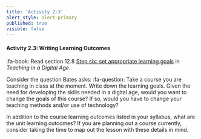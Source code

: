 ```yaml
---
title: 'Activity 2-3'
alert_style: alert-primary
published: true
visible: false
---
```



#### Activity 2.3: Writing Learning Outcomes

:fa-book: Read section 12.8 [Step six: set appropriate learning goals](https://pressbooks.bccampus.ca/teachinginadigitalagev2/chapter/11-8-step-six-set-appropriate-learning-goals/) in *Teaching in a Digital Age*.

Consider the question Bates asks:
:fa-question: Take a course you are teaching in class at the moment. Write down the learning goals. Given the need for developing the skills needed in a digital age, would you want to change the goals of this course? If so, would you have to change your teaching methods and/or use of technology?

In addition to the course learning outcomes listed in your syllabus, what are the unit learning outcomes?  If you are planning out a course currently, consider taking the time to map out the lesson with these details in mind.
